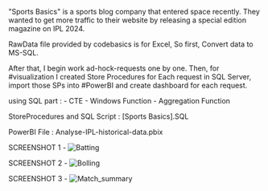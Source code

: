 "Sports Basics" is a sports blog company that entered space recently. They wanted to get more traffic to their website by releasing a special edition magazine
on IPL 2024.

RawData file provided by codebasics is for Excel, So first, Convert data to MS-SQL.

After that, I begin work ad-hock-requests one by one. Then, for #visualization I created Store Procedures for Each request in SQL Server, import those SPs into #PowerBI and 
create dashboard for each request.

using SQL part : - CTE - Windows Function - Aggregation Function

StoreProcedures and SQL Script : [Sports Basics].SQL

PowerBI File : Analyse-IPL-historical-data.pbix

SCREENSHOT 1 -
![Batting](https://github.com/manjeetkumawat/Analyse-IPL-historical-data/assets/131505771/c0854e26-8b2a-4d82-9982-12f7acfa0728)

SCREENSHOT 2 -
![Bolling](https://github.com/manjeetkumawat/Analyse-IPL-historical-data/assets/131505771/5d30db6d-e2f8-44bc-b7f0-5003f1ee0206)

SCREENSHOT 3 -
![Match_summary](https://github.com/manjeetkumawat/Analyse-IPL-historical-data/assets/131505771/129c7850-e0d8-4ce7-b823-235661441e4d)
